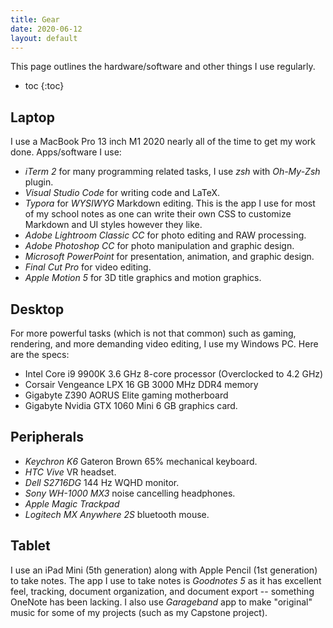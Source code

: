 ```yaml
---
title: Gear
date: 2020-06-12
layout: default
---
```


This page outlines the hardware/software and other things I use regularly. 

- toc
{:toc}

## Laptop

I use a MacBook Pro 13 inch M1 2020 nearly all of the time to get my work done. Apps/software I use:

- *iTerm 2* for many programming related tasks, I use *zsh* with *Oh-My-Zsh* plugin.
- *Visual Studio Code* for writing code and LaTeX.
- *Typora* for <dfn definition="What you see is what you get">WYSIWYG</dfn> Markdown editing. This is the app I use for most of my school notes as one can write their own CSS to customize Markdown and UI styles however they like.
- *Adobe Lightroom Classic CC* for photo editing and RAW processing.
- *Adobe Photoshop CC* for photo manipulation and graphic design.
- *Microsoft PowerPoint* for presentation, animation, and graphic design.
- *Final Cut Pro* for video editing.
- *Apple Motion 5* for 3D title graphics and motion graphics.

## Desktop

For more powerful tasks (which is not that common) such as gaming, rendering, and more demanding video editing, I use my Windows PC. Here are the specs:

- Intel Core i9 9900K 3.6 GHz 8-core processor (Overclocked to 4.2 GHz)
- Corsair Vengeance LPX 16 GB 3000 MHz DDR4 memory 
- Gigabyte Z390 AORUS Elite gaming motherboard
- Gigabyte Nvidia GTX 1060 Mini 6 GB graphics card.

## Peripherals

- *Keychron K6* Gateron Brown 65% mechanical keyboard.
- *HTC Vive* VR headset.
- *Dell S2716DG* 144 Hz WQHD monitor.
- *Sony WH-1000 MX3* noise cancelling headphones.
- *Apple Magic Trackpad*
- *Logitech MX Anywhere 2S* bluetooth mouse.

## Tablet

I use an iPad Mini (5th generation) along with Apple Pencil (1st generation) to take notes. The app I use to take notes is *Goodnotes 5* as it has excellent feel, tracking, document organization, and document export -- something OneNote has been lacking. I also use *Garageband* app to make "original" music for some of my projects (such as my Capstone project).